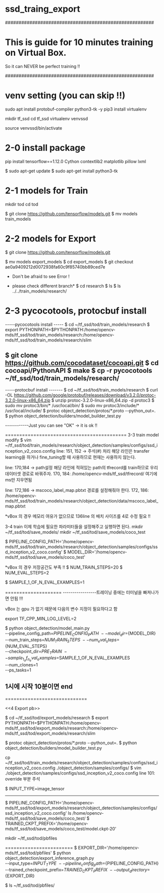 # ssd_traing_export
#######################################################

# This is guide for 10 minutes training on Virtual Box.
So it can NEVER be perfect training !!

#######################################################

# venv setting (you can skip !!)
sudo apt install protobuf-compiler python3-tk -y
pip3 install virtualenv

mkdir tf_ssd
cd tf_ssd
virtualenv venvssd

source venvssd/bin/activate

# 2-0 install package

pip install tensorflow==1.12.0 Cython contextlib2 matplotlib pillow lxml 

$ sudo apt-get update
$ sudo apt-get install python3-tk

# 2-1 models for Train

mkdir tod
cd tod

$ git clone https://github.com/tensorflow/models.git
$ mv models train_models

# 2-2 models for Export

$ git clone https://github.com/tensorflow/models.git

$ mv models export_models
$ cd export_models
$ git checkout ae0a9409212d0072938fa60c9f85740bb89ced7e

* Don't be afraid to see Error !

* please check different branch*
$ cd research
$ ls
$ ls ../../train_models/research/


# 2-3 pycocotools, protocbuf install

-----pycocotools install -----
$ cd ~/tf_ssd/tod/train_models/research
$ export PYTHONPATH=$PYTHONPATH:/home/opencv-mds/tf_ssd/tod/train_models/research:/home/opencv-mds/tf_ssd/tod/train_models/research/slim

$ git clone https://github.com/cocodataset/cocoapi.git
$ cd cocoapi/PythonAPI
$ make
$ cp -r pycocotools ~/tf_ssd/tod/train_models/research/
-------------------------
-----protocbuf install -------
$ cd ~/tf_ssd/tod/train_models/research
$ curl -OL https://github.com/google/protobuf/releases/download/v3.2.0/protoc-3.2.0-linux-x86_64.zip
$ unzip protoc-3.2.0-linux-x86_64.zip -d protoc3
$ sudo mv protoc3/bin/* /usr/local/bin/
$ sudo mv protoc3/include/* /usr/local/include/
$ protoc object_detection/protos/*.proto --python_out=.
$ python object_detection/builders/model_builder_test.py

------------Just you can see "OK" -> it is ok !!

===========================================
3-3 train model modify
$ vim ~/tf_ssd/tod/train_models/research/object_detection/samples/configs/ssd_inception_v2_coco.config
line: 151, 152 -> 주석(#) 처리
해당 라인은 transfer learning을 하거나 fine_tuning할 때 사용하므로 현재는 사용하지 않는다.

line: 170,184 -> path설정
해당 라인에 적혀있는 path의 tfrecord를 train하므로 우리데이터셋 경로로 바꿔주자.
170, 184: /home/opencv-mds/tf_ssd/tfrecord/ 여기에 ms만 지우면됨

line: 172,186 -> mscoco_label_map.pbtxt 경로를 설정해줘야 한다. 
172, 186: /home/opencv-mds/tf_ssd/tod/train_models/research/object_detection/data/mscoco_label_map.pbtxt

*vBox 의 경우 메모리 여유가 없으므로 136line 의 배치 사이즈를 4로 수정 필요 !!


3-4 train
이제 학습에 필요한 파라미터들을 설정해주고 실행하면 된다.
mkdir ~/tf_ssd/tod/save_models/ 
mkdir ~/tf_ssd/tod/save_models/coco_test

$ PIPELINE_CONFIG_PATH='/home/opencv-mds/tf_ssd/tod/train_models/research/object_detection/samples/configs/ssd_inception_v2_coco.config'
$ MODEL_DIR='/home/opencv-mds/tf_ssd/tod/save_models/coco_test'

*vBox 의 경우 저장공간도 부족 !!
$ NUM_TRAIN_STEPS=20
$ NUM_EVAL_STEPS=2


$ SAMPLE_1_OF_N_EVAL_EXAMPLES=1

====================
-----------------트레이닝 중에는 터미널을 빠져나가면 안됨 !!!

vBox 는 gpu 가 없기 때문에 다음의 변수 지정이 필요하다고 함

export TF_CPP_MIN_LOG_LEVEL=2

$ python object_detection/model_main.py \
--pipeline_config_path=${PIPELINE_CONFIG_PATH} \
--model_dir=${MODEL_DIR} \
--num_train_steps=${NUM_TRAIN_STEPS} \
--num_eval_steps=${NUM_EVAL_STEPS} \
--checkpoint_dir=${PRE_TRAIN} \
--sample_1_of_n_eval_examples=$SAMPLE_1_OF_N_EVAL_EXAMPLES \
--num_clones=1 \
--ps_tasks=1

1시에 시작
10분이면 end
-

=============================

<<4 Export pb>>

$ cd ~/tf_ssd/tod/export_models/research
$ export PYTHONPATH=$PYTHONPATH:/home/opencv-mds/tf_ssd/tod/export_models/research:/home/opencv-mds/tf_ssd/tod/export_models/research/slim

$ protoc object_detection/protos/*.proto --python_out=.
$ python object_detection/builders/model_builder_test.py

cp ~/tf_ssd/tod/train_models/research/object_detection/samples/configs/ssd_inception_v2_coco.config ./object_detection/samples/configs/
$ vim ./object_detection/samples/configs/ssd_inception_v2_coco.config
line 101: override 부분 주석

$ INPUT_TYPE=image_tensor

-----------------------------
$ PIPELINE_CONFIG_PATH='/home/opencv-mds/tf_ssd/tod/export_models/research/object_detection/samples/configs/ssd_inception_v2_coco.config'
ls /home/opencv-mds/tf_ssd/tod/save_models/coco_test/
$ TRAINED_CKPT_PREFIX='/home/opencv-mds/tf_ssd/tod/save_models/coco_test/model.ckpt-20'

mkdir ~/tf_ssd/tod/pbfiles

========================
$ EXPORT_DIR='/home/opencv-mds/tf_ssd/tod/pbfiles'
$ python object_detection/export_inference_graph.py \
--input_type=${INPUT_TYPE} \
--pipeline_config_path=${PIPELINE_CONFIG_PATH} \
--trained_checkpoint_prefix=${TRAINED_CKPT_PREFIX} \
--output_directory=${EXPORT_DIR}

$ ls ~/tf_ssd/tod/pbfiles/

